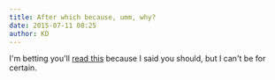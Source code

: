```yaml
---
title: After which because, umm, why?
date: 2015-07-11 08:25
author: KD
---
```


I'm betting you'll [read this](https://en.wikipedia.org/wiki/Post_hoc_ergo_propter_hoc) because I said you should, but I can't be for certain. 